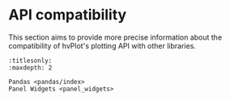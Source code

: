 # API compatibility

This section aims to provide more precise information about the compatibility of hvPlot's plotting API with other libraries.

```{toctree}
:titlesonly:
:maxdepth: 2

Pandas <pandas/index>
Panel Widgets <panel_widgets>
```
